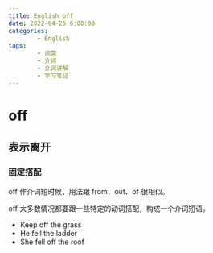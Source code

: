 ```yaml
---
title: English off
date: 2022-04-25 6:00:00
categories:
        - English
tags:
        - 词类
        - 介词
        - 介词详解
        - 学习笔记
---
```


# off

## 表示离开

### 固定搭配

off 作介词短时候，用法跟 from、out、of 很相似。

off 大多数情况都要跟一些特定的动词搭配，构成一个介词短语。

- Keep off the grass
- He fell the ladder
- She fell off the roof
